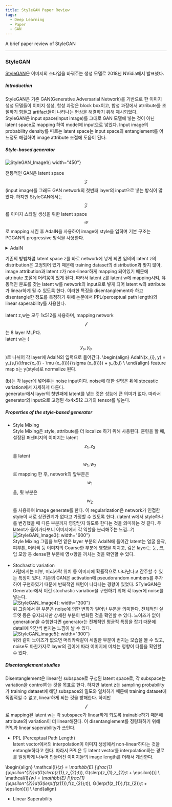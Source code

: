```yaml
---
title: StyleGAN Paper Review
tags:
  - Deep Learning
  - Paper
  - GAN
---
```

A brief paper review of StyleGAN <br>
<!--more-->

---
### StyleGAN
[StyleGAN](https://github.com/NVlabs/stylegan)은 이미지의 스타일을 바꿔주는 생성 모델로 2018년 NVidia에서 발표했다. <br>

##### Introduction

StyleGAN은 기존 GAN(Generative Adversarial Network)를 기반으로 한 이미지 생성 모델들이 이미지 생성, 합성 과정은 block box이고, 합성 과정에서 atrribute를 조절하기 힘들고 artifact들이 나타나는 현상을 해결하기 위해 제시되었다. <br> StyleGAN은 input space(input image)를 그대로 GAN 모델에 넣는 것이 아닌 latent space로 mapping 하여 model에 input으로 넣었다. Input image의 probability density를 따르는 latent space는 input space의 entanglement를 어느정도 해결하여 image attribute 조절에 도움이 된다.<br>

##### Style-based generator

![StyleGAN_Image1](https://user-images.githubusercontent.com/48177363/143530735-8c468fc7-6c96-4547-b94e-fbfd5f9497c1.jpg){: width="450"} <br>

전통적인 GAN은 latent space $$\mathcal{Z}$$(input image)를 그래도 GAN network의 첫번째 layer의 input으로 넣는 방식이 많았다. 하지만 StyleGAN에서는 $$\mathcal{Z}$$를 이미지 스타일 생성을 위한 latent space $$\mathcal{W}$$로 mapping 시킨 후 AdaIN을 사용하여 image에 style을 입히며 기본 구조는 PGGAN의 progressive 방식을 사용한다.
<details>
  <summary>
    AdaIN
  </summary>  
  <div markdown="1">
  AdaIN은 Content의 평균, 분산을 통해 스타일을 일치시키는 방식이다. 보통 style transfar는 이미지 등의 probability distribution를 일치시킴으로서 일어난다.<br>
  <ul>
    <li>Batch Normalization </li>
    Batch Normalization은 feature map을 channel 별로 mean과 std를 정규화시키는 방식이다. Network에 input이 minibatch 단위로 들어갈 때, batch의 각 channel을 같이 normalization 시킨다.<br>
    \begin{align}
      &BN(x) = \gamma (\frac{x - \mu (x)}{\sigma (x)}) + \beta  ( \gamma, \beta 는 parameter 다) \\
      &\mu_{c}(x) = \frac{1}{NHW}\sum^{N}_{1}\sum^{H}_{1}\sum^{W}_{1}x_{nchw} \\
      &\sigma_{c}(x) = \sqrt{\frac{1}{NHW}\sum^{N}_{1}\sum^{H}_{1}\sum^{W}_{1}(x_{nchw}-\mu_{c}(x))^{2}+\epsilon} \\
    \end{align}
    <li>Instance Normalization</li>
    Batch Normalization이 같은 위치의 channel이면 batch 단위로 normalization을 진행했던 것과 다르게 IN은 각 sample 마다 channel 별로 normalization을 진행한다. <br>
    \begin{align}
      &IN(x) = \gamma (\frac{x - \mu (x)}{\sigma (x)}) + \beta (\gamma, \beta는 parameter 다) \\
      &\mu_{nc}(x) = \frac{1}{HW}\sum^{H}_{1}\sum^{W}_{1}x_{nchw} \\
      &\sigma_{nc}(x) = \sqrt{\frac{1}{HW}\sum^{H}_{1}\sum^{W}_{1}(x_{nchw}-\mu_{nc}(x))^{2}+\epsilon} \\
    \end{align}
    <li>Conditional Instance Normalization </li>
    Style s마다 IN를 따로 학습하여 같은 Convolution weight를 가지고 있더라도 다른 Style을 generate할 수 있다.
    \begin{align}
      &CIN(x) = \gamma^{s} (\frac{x - \mu (x)}{\sigma (x)}) + \beta^{s} (\gamma, \beta는 parameter 다) \\
    \end{align}
    <li>Interpreting IN</li>
    BN과 IN의 비교 그래프는 아래와 같다. <br>
    <img src="https://user-images.githubusercontent.com/48177363/143556856-595b1646-2cee-4b61-8e53-9fd75bbbc251.jpg" width="600"> <br>
    Training set을 Origin(a)과 luminance(b)로 normalize해서 training set으로 활용했을 때, BN보다 IN의 Style Loss convergence가 빠른 것을 확인할 수 있다. 하지만 Training set을 Target과는 다른 하나의 Style로 normalize하여 training을 하였을 시, BN과 IN의 Style Loss의 convergence gap이 줄어든 것을 확인할 수 있다. 따라서 IN이 training 시, Style을 normalize하는 효과를 가지고 있어, Style transfar에 더 효과적인 normalize 방식이라는 것을 확인할 수 있다. <br><br>
    <li>Adaptive Instance Normalization</li>
    따라서 Style transfar에는 BN보다 IN이 좀 더 효과적이라고 할 수 있다. Style Mixing을 위한 StyleGAN에서는 AdaIN을 사용한다. AdaIN은 content input x와 style input y를 받고 training parameter가 없다. 기존 IN의 parameter를 input으로 대체한다. 아래의 식과 같이 기존 content input의 probability distribution을 style input의 것으로 바꿔 스타일 변화를 일으킨다.
    \begin{align}
      AdaIN(x) = \sigma (y) (\frac{x - \mu (x)}{\sigma (x)}) + \mu (y) \\
    \end{align}
    </ul>
  </div>
</details>

기존의 방법처럼 latent space z를 바로 network에 넣게 되면 임의의 latent z의 distribution은 고정되어 있기 때문에 training dataset의 distribution과 맞지 않아, image attribution과 latent z가 non-linear하게 mapping 되어있기 때문에 attribute 조절에 어려움이 있게 된다. 따라서 latent z를 latent w에 mapping시켜, 유동적인 분포를 갖는 latent w를 network의 input으로 넣게 되어 latent w와 attribute가 linear하게 될 수 있도록 한다. 이러한 특징을 disentanglement라 하고 disentangle한 정도를 측정하기 위해 논문에서 PPL(perceptual path length)와 linear saperability를 사용한다. <br><br>
latent z,w는 모두 1x512를 사용하며, mapping network $$\mathcal{f}$$는 8 layer MLP다. <br>
latent w는 ($$y_{s}, y_{b}$$)로 나뉘어 각 layer에 AdaIN의 입력으로 들어간다.
\begin{align}
AdaIN(x_{i}, y) = y_{s,i}(\frac{x_{i} - \mu (x_{i})}{\sigma (x_{i})}) + y_{b,i} \\
\end{align}
feature map x는 y(style)로 normalize 된다. <br><br>
(b)는 각 layer에 넣어주는 noise input이다. noise에 대한 설명은 뒤에 stocastic variation에서 자세하게 다룬다.<br>
generator에서 layer의 첫번째에 latent를 넣는 것은 성능에 큰 의미가 없다. 따라서 generator의 input으로 고정된 4x4x512 크기의 tensor를 넣는다. 

##### Properties of the style-based generator

- Style Mixing<br>
Style Mixing은 style, attribute를 더 localize 하기 위해 사용된다. 훈련을 할 때, 설정된 퍼센티지의 이미지는 latent $$z_{1}, z_{2}$$를 latent $$w_{1}, w_{2}$$로 mapping 한 후, network의 앞부분은 $$w_{1}$$을, 뒷 부분은 $$w_{2}$$를 사용하여 image generate를 한다. 이 regularization은 network가 인접한 style이 서로 상관관계가 없다고 가정할 수 있도록 한다. (latent w에서 style하나를 변경했을 때 다른 부분까지 영향받지 않도록 한다는 것을 의미하는 것 같다. 두 latent가 들어가다보니 이미지에서 각 역할을 분리해주는 느낌...?) <br>
![StyleGAN_Image3](https://user-images.githubusercontent.com/48177363/143576232-e874dcf7-36a5-4d34-b105-9366a4655088.jpg "Style Mixing"){: width="600"} <br>
Style Mixing 그림을 보면 얕은 layer 부분의 AdaIN에 들어간 latent는 얼굴 윤곽, 피부톤, 머리색 등 이미지의 Coarse한 부분에 영향을 끼치고, 깊은 layer는 눈, 코, 입 모양 등 dense한 부분에 영ㅇ향을 끼치는 것을 확인할 수 있다. <br><br>
- Stochastic variation <br>
사람에게는 피부, 머리카락 위치 등 이미지에 확률적으로 나타난다고 간주할 수 있는 특징이 있다. 기존의 GAN은 activation에 pseudorandom numbers를 추가하여 구현하였기 때문에 반복적인 패턴이 나타나는 경향이 있었다. STyleGAN은 Generator에서 이런 stochastic variation을 구현하기 위해 각 layer에 noise를 넣는다. <br>
![StyleGAN_Image4](https://user-images.githubusercontent.com/48177363/143583877-31466559-d3bc-43ec-a02d-fa43e76d3b3a.jpg "Examples of stochastic variation"){: width="300"} <br>
위 그림에서 흰 부분은 noise에 의한 변화가 일어난 부분을 의미한다. 전체적인 실루엣 등은 유지되지만 상세한 부분이 변화된 것을 확인할 수 있다. 노이즈가 없이 generation을 수행한다면 generator는 전체적인 평균적 특징을 잡기 때문에 detail에 약간씩 번지는 느낌이 날 수 있다. <br>
![StyleGAN_Image5](https://user-images.githubusercontent.com/48177363/143584161-b2be9006-4bc0-4b32-b38c-9b0f3dd7352d.jpg "Effect of noise inputs at different layers (a) Noise is applied to all layers. (b) No noise. (c) Noise in coarse layer (d) Noise in coarse layers"){: width="300"} <br>
위와 같이 노이즈가 없으면 머리카락같이 세밀한 부분이 번지는 모습을 볼 수 있고, noise도 마찬가지로 layer의 깊이에 따라 이미지에 미치는 영향이 다름을 확인할 수 있다.

##### Disentanglement studies
Disentanglement은 linear한 subspace로 구성된 latent space로, 각 subspace는 variation을 control하는 것을 목표로 한다. 하지만 latent z는 sampling probability가 training dataset에 해당 subspace의 밀도와 일치하기 때문에 training dataset에 독립적일 수 없고, linear하게 되는 것을 방해한다. 하지만 $$\mathcal{f}$$로 mapping된 latent w는 각 subspace가 linear하게 되도록 trainable하기 때문에 attribute의 variation이 더 linear해진다. 이 disentanglement를 정량화하기 위해 PPL과 linear saperability가 쓰인다. <br>
- PPL (Perceptual Path Length) <br>
latent vector에서의 interpolation이 이미지 생성에서 non-linear하다는 것을 entangle하다고 한다. 따라서 PPL은 두 latent vector를 interpolation하는 경로를 일정하게 나누어 만들어진 이미지들의 image length를 더해서 계산한다.

\begin{align}
\mathcal{l}_{z} = \mathbb{E} \[\frac{1}{\epsilon^{2}}d(G(slerp(z_{1},z_{2};t)), G(slerp(z_{1},z_{2};t + \epsilon)))] \\
\mathcal{l}_{w} = \mathbb{E} [\frac{1}{\epsilon^{2}}d(G(lerp(f(z_{1}),f(z_{2});t)), G(lerp(f(z_{1}),f(z_{2});t + \epsilon)))] \\
\end{align}




- Linear Saperability <br>




